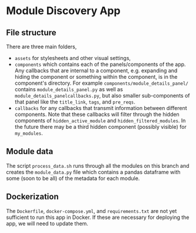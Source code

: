 # Module Discovery App

## File structure
There are three main folders, 
- `assets` for stylesheets and other visual settings, 
- `components` which contains each of the panels/components of the app. Any callbacks that are internal to a component, e.g. expanding and hiding the component or something within the component, is in the component's directory. For example `components/module_details_panel/` contains `module_details_panel.py` as well as `module_details_panelcallbacks.py`, but also smaller sub-components of that panel like the `title_link`, `tags`, and `pre_reqs`.
- `callbacks` for any callbacks that transmit information between different components. Note that these callbacks will filter through the hidden components of `hidden_active_module` and `hidden_filtered_modules`. In the future there may be a third hidden component (possibly visible) for `my_modules`.

## Module data
The script `process_data.sh` runs through all the modules on this branch and creates the `module_data.py` file which contains a pandas dataframe with some (soon to be all) of the metadata for each module. 

## Dockerization
The `Dockerfile`, `docker-compose.yml`, and `requirements.txt` are not yet sufficient to run this app in Docker. If these are necessary for deploying the app, we will need to update them.